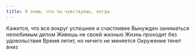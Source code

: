 ```yaml
---
title: Я знаю, что ты чувствуешь, когда
---
```


Кажется, что все вокруг успешнее и счастливее Вынужден заниматься нелюбимым
делом Живешь не своей жизнью Жизнь проходит без удовольствия Время летит, но
ничего не меняется Окружение тянет вниз
